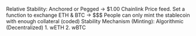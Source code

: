 Relative Stability: Anchored or Pegged -> $1.00
    Chainlink Price feed.
    Set a function to exchange ETH & BTC -> $$$
        People can only mint the stablecoin with enough collateral (coded)
Stability Mechanism (Minting): Algorithmic (Decentralized)
    1. wETH
    2. wBTC
